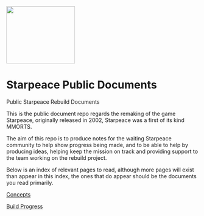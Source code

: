 <img src="https://github.com/ronappleton/starpeace-public-documents/blob/master/starpeace-logo.png" width="180px" height="150px">


# Starpeace Public Documents
Public Starpeace Rebuild Documents

This is the public document repo regards the remaking of the game Starpeace, originally released in 2002, Starpeace was a first of its kind MMORTS.

The aim of this repo is to produce notes for the waiting Starpeace community to help show progress being made, and to be able to help by producing ideas, helping keep the mission on track and providing support to the team working on the rebuild project.

Below is an index of relevant pages to read, although more pages will exist than appear in this index, the ones that do appear should be the documents you read primarily.

[Concepts](https://github.com/ronappleton/StarpeacePublicDocs/blob/master/concepts.md)

[Build Progress](https://github.com/ronappleton/StarpeacePublicDocs/blob/master/build_progress.md)
